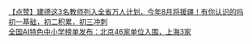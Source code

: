   
[【点赞】建德这3名教师列入全省万人计划，今年8月将援疆！有你认识的吗](http://www.dianyue.me/archives/019/j28ibtc64etujh6d/)  
[初一基础，初二积累，初三冲刺](http://www.dianyue.me/archives/427/relliph3axevrn9v/)  
[全国AI特色中小学榜单发布：北京46家单位入围，上海3家](http://www.dianyue.me/archives/842/ugjefslkrpid19x3/)